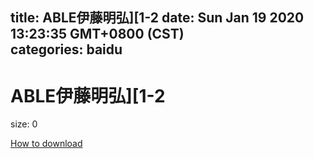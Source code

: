 
title: ABLE伊藤明弘][1-2
date: Sun Jan 19 2020 13:23:35 GMT+0800 (CST)    
categories: baidu
---

# ABLE伊藤明弘][1-2
size: 0
 
 

[How to download](https://bpcam.bemobtrk.com/go/2ceec3aa-1ca2-46d6-b9ff-aaa5c184517c?jno=579)